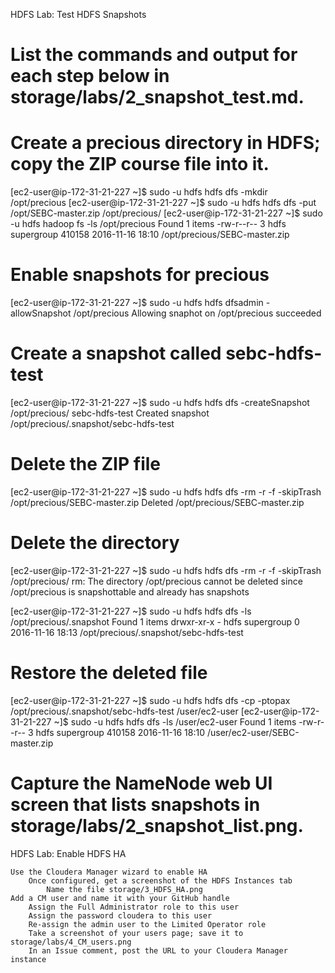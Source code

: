 HDFS Lab: Test HDFS Snapshots

# List the commands and output for each step below in storage/labs/2_snapshot_test.md.
#    Create a precious directory in HDFS; copy the ZIP course file into it.
[ec2-user@ip-172-31-21-227 ~]$ sudo -u hdfs hdfs dfs -mkdir /opt/precious
[ec2-user@ip-172-31-21-227 ~]$ sudo -u hdfs hdfs dfs -put /opt/SEBC-master.zip /opt/precious/
[ec2-user@ip-172-31-21-227 ~]$ sudo -u hdfs hadoop fs -ls /opt/precious
Found 1 items
-rw-r--r--   3 hdfs supergroup     410158 2016-11-16 18:10 /opt/precious/SEBC-master.zip
#
#    Enable snapshots for precious
[ec2-user@ip-172-31-21-227 ~]$ sudo -u hdfs hdfs dfsadmin -allowSnapshot /opt/precious
Allowing snaphot on /opt/precious succeeded
#
#    Create a snapshot called sebc-hdfs-test
[ec2-user@ip-172-31-21-227 ~]$ sudo -u hdfs hdfs dfs -createSnapshot /opt/precious/ sebc-hdfs-test
Created snapshot /opt/precious/.snapshot/sebc-hdfs-test
#
#    Delete the ZIP file
[ec2-user@ip-172-31-21-227 ~]$ sudo -u hdfs hdfs dfs -rm -r -f -skipTrash /opt/precious/SEBC-master.zip
Deleted /opt/precious/SEBC-master.zip

#    Delete the directory
[ec2-user@ip-172-31-21-227 ~]$ sudo -u hdfs hdfs dfs -rm -r -f -skipTrash /opt/precious/
rm: The directory /opt/precious cannot be deleted since /opt/precious is snapshottable and already has snapshots

[ec2-user@ip-172-31-21-227 ~]$ sudo -u hdfs hdfs dfs -ls /opt/precious/.snapshot
Found 1 items
drwxr-xr-x   - hdfs supergroup          0 2016-11-16 18:13 /opt/precious/.snapshot/sebc-hdfs-test

#    Restore the deleted file
[ec2-user@ip-172-31-21-227 ~]$ sudo -u hdfs hdfs dfs -cp -ptopax /opt/precious/.snapshot/sebc-hdfs-test /user/ec2-user
[ec2-user@ip-172-31-21-227 ~]$ sudo -u hdfs hdfs dfs -ls /user/ec2-user
Found 1 items
-rw-r--r--   3 hdfs supergroup     410158 2016-11-16 18:10 /user/ec2-user/SEBC-master.zip

#    Capture the NameNode web UI screen that lists snapshots in storage/labs/2_snapshot_list.png.

    
    
    
HDFS Lab: Enable HDFS HA

    Use the Cloudera Manager wizard to enable HA
        Once configured, get a screenshot of the HDFS Instances tab
            Name the file storage/3_HDFS_HA.png
    Add a CM user and name it with your GitHub handle
        Assign the Full Administrator role to this user
        Assign the password cloudera to this user
        Re-assign the admin user to the Limited Operator role
        Take a screenshot of your users page; save it to storage/labs/4_CM_users.png
        In an Issue comment, post the URL to your Cloudera Manager instance
